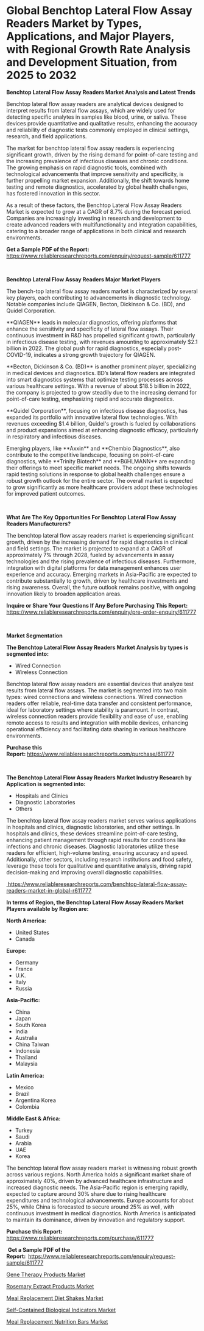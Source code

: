 <p><h1>Global Benchtop Lateral Flow Assay Readers Market by Types, Applications, and Major Players, with Regional Growth Rate Analysis and Development Situation, from 2025 to 2032</h1></p><p><strong>Benchtop Lateral Flow Assay Readers Market Analysis and Latest Trends</strong></p>
<p><p>Benchtop lateral flow assay readers are analytical devices designed to interpret results from lateral flow assays, which are widely used for detecting specific analytes in samples like blood, urine, or saliva. These devices provide quantitative and qualitative results, enhancing the accuracy and reliability of diagnostic tests commonly employed in clinical settings, research, and field applications.</p><p>The market for benchtop lateral flow assay readers is experiencing significant growth, driven by the rising demand for point-of-care testing and the increasing prevalence of infectious diseases and chronic conditions. The growing emphasis on rapid diagnostic tools, combined with technological advancements that improve sensitivity and specificity, is further propelling market expansion. Additionally, the shift towards home testing and remote diagnostics, accelerated by global health challenges, has fostered innovation in this sector.</p><p>As a result of these factors, the Benchtop Lateral Flow Assay Readers Market is expected to grow at a CAGR of 8.7% during the forecast period. Companies are increasingly investing in research and development to create advanced readers with multifunctionality and integration capabilities, catering to a broader range of applications in both clinical and research environments.</p></p>
<p><strong>Get a Sample PDF of the Report:&nbsp;</strong> <a href="https://www.reliableresearchreports.com/enquiry/request-sample/611777?utm_campaign=120&utm_medium=2&utm_source=Github&utm_content=ia&utm_term=23032025&utm_id=benchtop-lateral-flow-assay-readers">https://www.reliableresearchreports.com/enquiry/request-sample/611777</a></p>
<p>&nbsp;</p>
<p><strong>Benchtop Lateral Flow Assay Readers Major Market Players</strong></p>
<p><p>The bench-top lateral flow assay readers market is characterized by several key players, each contributing to advancements in diagnostic technology. Notable companies include QIAGEN, Becton, Dickinson & Co. (BD), and Quidel Corporation.</p><p>**QIAGEN** leads in molecular diagnostics, offering platforms that enhance the sensitivity and specificity of lateral flow assays. Their continuous investment in R&D has propelled significant growth, particularly in infectious disease testing, with revenues amounting to approximately $2.1 billion in 2022. The global push for rapid diagnostics, especially post-COVID-19, indicates a strong growth trajectory for QIAGEN.</p><p>**Becton, Dickinson & Co. (BD)** is another prominent player, specializing in medical devices and diagnostics. BD’s lateral flow readers are integrated into smart diagnostics systems that optimize testing processes across various healthcare settings. With a revenue of about $18.5 billion in 2022, the company is projected to grow steadily due to the increasing demand for point-of-care testing, emphasizing rapid and accurate diagnostics.</p><p>**Quidel Corporation**, focusing on infectious disease diagnostics, has expanded its portfolio with innovative lateral flow technologies. With revenues exceeding $1.4 billion, Quidel's growth is fueled by collaborations and product expansions aimed at enhancing diagnostic efficacy, particularly in respiratory and infectious diseases.</p><p>Emerging players, like **Axxin** and **Chembio Diagnostics**, also contribute to the competitive landscape, focusing on point-of-care diagnostics, while **Trinity Biotech** and **BüHLMANN** are expanding their offerings to meet specific market needs. The ongoing shifts towards rapid testing solutions in response to global health challenges ensure a robust growth outlook for the entire sector. The overall market is expected to grow significantly as more healthcare providers adopt these technologies for improved patient outcomes.</p></p>
<p>&nbsp;</p>
<p><strong>What Are The Key Opportunities For Benchtop Lateral Flow Assay Readers Manufacturers?</strong></p>
<p><p>The benchtop lateral flow assay readers market is experiencing significant growth, driven by the increasing demand for rapid diagnostics in clinical and field settings. The market is projected to expand at a CAGR of approximately 7% through 2028, fueled by advancements in assay technologies and the rising prevalence of infectious diseases. Furthermore, integration with digital platforms for data management enhances user experience and accuracy. Emerging markets in Asia-Pacific are expected to contribute substantially to growth, driven by healthcare investments and rising awareness. Overall, the future outlook remains positive, with ongoing innovation likely to broaden application areas.</p></p>
<p><strong>Inquire or Share Your Questions If Any Before Purchasing This Report:</strong> <a href="https://www.reliableresearchreports.com/enquiry/pre-order-enquiry/611777?utm_campaign=120&utm_medium=2&utm_source=Github&utm_content=ia&utm_term=23032025&utm_id=benchtop-lateral-flow-assay-readers">https://www.reliableresearchreports.com/enquiry/pre-order-enquiry/611777</a></p>
<p>&nbsp;</p>
<p><strong>Market Segmentation</strong></p>
<p><strong>The Benchtop Lateral Flow Assay Readers Market Analysis by types is segmented into:</strong></p>
<p><ul><li>Wired Connection</li><li>Wireless Connection</li></ul></p>
<p><p>Benchtop lateral flow assay readers are essential devices that analyze test results from lateral flow assays. The market is segmented into two main types: wired connections and wireless connections. Wired connection readers offer reliable, real-time data transfer and consistent performance, ideal for laboratory settings where stability is paramount. In contrast, wireless connection readers provide flexibility and ease of use, enabling remote access to results and integration with mobile devices, enhancing operational efficiency and facilitating data sharing in various healthcare environments.</p></p>
<p><strong>Purchase this Report:&nbsp;</strong><a href="https://www.reliableresearchreports.com/purchase/611777?utm_campaign=120&utm_medium=2&utm_source=Github&utm_content=ia&utm_term=23032025&utm_id=benchtop-lateral-flow-assay-readers">https://www.reliableresearchreports.com/purchase/611777</a></p>
<p>&nbsp;</p>
<p><strong>The Benchtop Lateral Flow Assay Readers Market Industry Research by Application is segmented into:</strong></p>
<p><ul><li>Hospitals and Clinics</li><li>Diagnostic Laboratories</li><li>Others</li></ul></p>
<p><p>The benchtop lateral flow assay readers market serves various applications in hospitals and clinics, diagnostic laboratories, and other settings. In hospitals and clinics, these devices streamline point-of-care testing, enhancing patient management through rapid results for conditions like infections and chronic diseases. Diagnostic laboratories utilize these readers for efficient, high-volume testing, ensuring accuracy and speed. Additionally, other sectors, including research institutions and food safety, leverage these tools for qualitative and quantitative analysis, driving rapid decision-making and improving overall diagnostic capabilities.</p></p>
<p><a href="https://www.reliableresearchreports.com/benchtop-lateral-flow-assay-readers-market-in-global-r611777?utm_campaign=120&utm_medium=2&utm_source=Github&utm_content=ia&utm_term=23032025&utm_id=benchtop-lateral-flow-assay-readers">&nbsp;https://www.reliableresearchreports.com/benchtop-lateral-flow-assay-readers-market-in-global-r611777</a></p>
<p><strong>In terms of Region, the Benchtop Lateral Flow Assay Readers Market Players available by Region are:</strong></p>
<p>
    <p> <strong> North America: </strong>
        <ul>
            <li>United States</li>
            <li>Canada</li>
        </ul>
        </p> 
    <p> <strong> Europe: </strong>
        <ul>
            <li>Germany</li>
            <li>France</li>
            <li>U.K.</li>
            <li>Italy</li>
            <li>Russia</li>
        </ul>
        </p> 
    <p> <strong> Asia-Pacific: </strong>
        <ul>
            <li>China</li>
            <li>Japan</li>
            <li>South Korea</li>
            <li>India</li>
            <li>Australia</li>
            <li>China Taiwan</li>
            <li>Indonesia</li>
            <li>Thailand</li>
            <li>Malaysia</li>
        </ul>
        </p> 
    <p> <strong> Latin America: </strong>
        <ul>
            <li>Mexico</li>
            <li>Brazil</li>
            <li>Argentina Korea</li>
            <li>Colombia</li>
        </ul>
        </p> 
    <p> <strong> Middle East & Africa: </strong>
        <ul>
            <li>Turkey</li>
            <li>Saudi</li>
            <li>Arabia</li>
            <li>UAE</li>
            <li>Korea</li>
        </ul>
    </p>
    </p>
<p><p>The benchtop lateral flow assay readers market is witnessing robust growth across various regions. North America holds a significant market share of approximately 40%, driven by advanced healthcare infrastructure and increased diagnostic needs. The Asia-Pacific region is emerging rapidly, expected to capture around 30% share due to rising healthcare expenditures and technological advancements. Europe accounts for about 25%, while China is forecasted to secure around 25% as well, with continuous investment in medical diagnostics. North America is anticipated to maintain its dominance, driven by innovation and regulatory support.</p></p>
<p><strong>Purchase this Report: </strong><a href="https://www.reliableresearchreports.com/purchase/611777?utm_campaign=120&utm_medium=2&utm_source=Github&utm_content=ia&utm_term=23032025&utm_id=benchtop-lateral-flow-assay-readers">https://www.reliableresearchreports.com/purchase/611777</a></p>
<p>&nbsp;<strong>Get a Sample PDF of the Report:&nbsp;&nbsp;</strong><a href="https://www.reliableresearchreports.com/enquiry/request-sample/611777?utm_campaign=120&utm_medium=2&utm_source=Github&utm_content=ia&utm_term=23032025&utm_id=benchtop-lateral-flow-assay-readers">https://www.reliableresearchreports.com/enquiry/request-sample/611777</a></p>
<p><strong></strong></p>
<p><p><a href="https://github.com/tineamonaya/Market-Research-Report-List-1/blob/main/gene-therapy-products-market.md?utm_campaign=120&utm_medium=2&utm_source=Github&utm_content=ia&utm_term=23032025&utm_id=benchtop-lateral-flow-assay-readers">Gene Therapy Products Market</a></p><p><a href="https://github.com/koopalujale2/Market-Research-Report-List-1/blob/main/rosemary-extract-products-market.md?utm_campaign=120&utm_medium=2&utm_source=Github&utm_content=ia&utm_term=23032025&utm_id=benchtop-lateral-flow-assay-readers">Rosemary Extract Products Market</a></p><p><a href="https://github.com/dukawashviro/Market-Research-Report-List-1/blob/main/meal-replacement-diet-shakes-market.md?utm_campaign=120&utm_medium=2&utm_source=Github&utm_content=ia&utm_term=23032025&utm_id=benchtop-lateral-flow-assay-readers">Meal Replacement Diet Shakes Market</a></p><p><a href="https://github.com/molayrabeta/Market-Research-Report-List-1/blob/main/self-contained-biological-indicators-market.md?utm_campaign=120&utm_medium=2&utm_source=Github&utm_content=ia&utm_term=23032025&utm_id=benchtop-lateral-flow-assay-readers">Self-Contained Biological Indicators Market</a></p><p><a href="https://github.com/rembaentin6f/Market-Research-Report-List-1/blob/main/meal-replacement-nutrition-bars-market.md?utm_campaign=120&utm_medium=2&utm_source=Github&utm_content=ia&utm_term=23032025&utm_id=benchtop-lateral-flow-assay-readers">Meal Replacement Nutrition Bars Market</a></p></p>